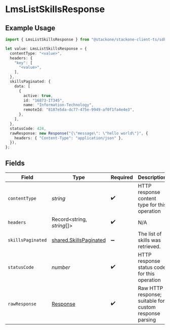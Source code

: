 # LmsListSkillsResponse

## Example Usage

```typescript
import { LmsListSkillsResponse } from "@stackone/stackone-client-ts/sdk/models/operations";

let value: LmsListSkillsResponse = {
  contentType: "<value>",
  headers: {
    "key": [
      "<value>",
    ],
  },
  skillsPaginated: {
    data: [
      {
        active: true,
        id: "16873-IT345",
        name: "Information-Technology",
        remoteId: "8187e5da-dc77-475e-9949-af0f1fa4e4e3",
      },
    ],
  },
  statusCode: 424,
  rawResponse: new Response("{\"message\": \"hello world\"}", {
    headers: { "Content-Type": "application/json" },
  }),
};
```

## Fields

| Field                                                                   | Type                                                                    | Required                                                                | Description                                                             |
| ----------------------------------------------------------------------- | ----------------------------------------------------------------------- | ----------------------------------------------------------------------- | ----------------------------------------------------------------------- |
| `contentType`                                                           | *string*                                                                | :heavy_check_mark:                                                      | HTTP response content type for this operation                           |
| `headers`                                                               | Record<string, *string*[]>                                              | :heavy_check_mark:                                                      | N/A                                                                     |
| `skillsPaginated`                                                       | [shared.SkillsPaginated](../../../sdk/models/shared/skillspaginated.md) | :heavy_minus_sign:                                                      | The list of skills was retrieved.                                       |
| `statusCode`                                                            | *number*                                                                | :heavy_check_mark:                                                      | HTTP response status code for this operation                            |
| `rawResponse`                                                           | [Response](https://developer.mozilla.org/en-US/docs/Web/API/Response)   | :heavy_check_mark:                                                      | Raw HTTP response; suitable for custom response parsing                 |